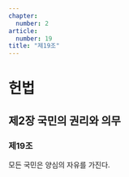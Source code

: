 ```yaml
---
chapter:
  number: 2
article:
  number: 19
title: "제19조"
---
```

# 헌법

## 제2장 국민의 권리와 의무

### 제19조

모든 국민은 양심의 자유를 가진다.

